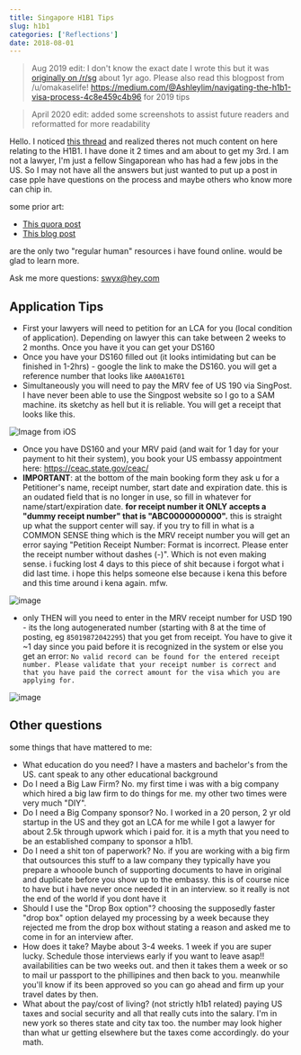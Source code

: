 ```yaml
---
title: Singapore H1B1 Tips
slug: h1b1
categories: ['Reflections']
date: 2018-08-01
---
```


> Aug 2019 edit: I don't know the exact date I wrote this but it was [originally on /r/sg](https://www.reddit.com/r/singapore/comments/7nflav/h1b1_visa_ama/) about 1yr ago. Please also read this blogpost from /u/omakaselife! https://medium.com/@Ashleylim/navigating-the-h1b1-visa-process-4c8e459c4b96 for 2019 tips

> April 2020 edit: added some screenshots to assist future readers and reformatted for more readability

Hello. I noticed [this thread](https://www.reddit.com/r/singapore/comments/5rf594/h1b1_visa/) and realized theres not much content on here relating to the H1B1. I have done it 2 times and am about to get my 3rd. I am not a lawyer, I'm just a fellow Singaporean who has had a few jobs in the US. So I may not have all the answers but just wanted to put up a post in case pple have questions on the process and maybe others who know more can chip in.

some prior art:

- [This quora post](https://christinang89.quora.com/5-steps-to-file-for-H-1B1-Singapore-Visa-yourself)
- [This blog post](http://blog.hguochen.com/guide/2014/11/22/My-H1B1-experience/)

are the only two "regular human" resources i have found online. would be glad to learn more.

Ask me more questions: swyx@hey.com

## Application Tips

- First your lawyers will need to petition for an LCA for you (local condition of application). Depending on lawyer this can take between 2 weeks to 2 months. Once you have it you can get your DS160
- Once you have your DS160 filled out (it looks intimidating but can be finished in 1-2hrs) - google the link to make the DS160. you will get a reference number that looks like `AA00A16T01`
- Simultaneously you will need to pay the MRV fee of US 190 via SingPost. I have never been able to use the Singpost website so I go to a SAM machine. its sketchy as hell but it is reliable. You will get a receipt that looks like this.

![Image from iOS](https://user-images.githubusercontent.com/6764957/115131030-377c6500-a027-11eb-805c-67a436f62778.jpg)


- Once you have DS160 and your MRV paid (and wait for 1 day for your payment to hit their system), you book your US embassy appointment here: <https://ceac.state.gov/ceac/> 
- **IMPORTANT**: at the bottom of the main booking form they ask u for a Petitioner's name, receipt number, start date and expiration date. this is an oudated field that is no longer in use, so fill in whatever for name/start/expiration date. **for receipt number it ONLY accepts a "dummy receipt number" that is "ABC0000000000".** this is straight up what the support center will say. if you try to fill in what is a COMMON SENSE thing which is the MRV receipt number you will get an error saying "Petition Receipt Number: Format is incorrect. Please enter the receipt number without dashes (-)". Which is not even making sense. i fucking lost 4 days to this piece of shit because i forgot what i did last time. i hope this helps someone else because i kena this before and this time around i kena again. mfw.

![image](https://user-images.githubusercontent.com/6764957/115131196-cfc71980-a028-11eb-8f86-c294434d8b6d.png)

- only THEN will you need to enter in the MRV receipt number for USD 190 -
its the long autogenerated number (starting with 8 at the time of posting, eg `85019872042295`) that you get from receipt. You have to give it ~1 day since you paid before it is recognized in the system or else you get an error: `No valid record can be found for the entered receipt number. Please validate that your receipt number is correct and that you have paid the correct amount for the visa which you are applying for.`


![image](https://user-images.githubusercontent.com/6764957/115131016-229fd180-a027-11eb-8b4c-9e37d8001d2b.png)


## Other questions

some things that have mattered to me:

- What education do you need? I have a masters and bachelor's from the US. cant speak to any other educational background
- Do I need a Big Law Firm? No. my first time i was with a big company which hired a big law firm to do things for me. my other two times were very much "DIY".
- Do I need a Big Company sponsor? No. I worked in a 20 person, 2 yr old startup in the US and they got an LCA for me while I got a lawyer for about 2.5k through upwork which i paid for. it is a myth that you need to be an established company to sponsor a h1b1.
- Do I need a shit ton of paperwork? No. if you are working with a big firm that outsources this stuff to a law company they typically have you prepare a whooole bunch of supporting documents to have in original and duplicate before you show up to the embassy. this is of course nice to have but i have never once needed it in an interview. so it really is not the end of the world if you dont have it
- Should I use the "Drop Box option"? choosing the supposedly faster "drop box" option delayed my processing by a week because they rejected me from the drop box without stating a reason and asked me to come in for an interview after.
- How does it take? Maybe about 3-4 weeks. 1 week if you are super lucky. Schedule those interviews early if you want to leave asap!! availabilities can be two weeks out. and then it takes them a week or so to mail ur passport to the phillipines and then back to you. meanwhile you'll know if its been approved so you can go ahead and firm up your travel dates by then.
- What about the pay/cost of living? (not strictly h1b1 related) paying US taxes and social security and all that really cuts into the salary. I'm in new york so theres state and city tax too. the number may look higher than what ur getting elsewhere but the taxes come accordingly. do your math.

